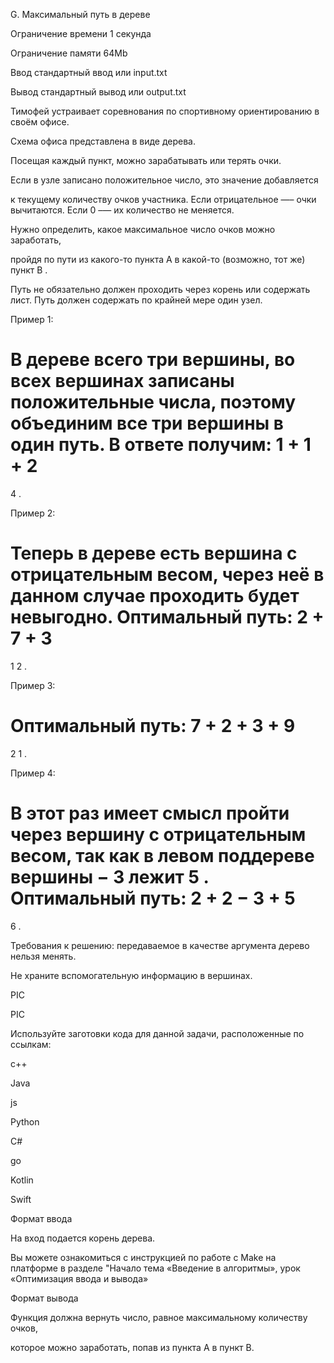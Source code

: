 G. Максимальный путь в дереве

Ограничение времени	1 секунда

Ограничение памяти	64Mb

Ввод	стандартный ввод или input.txt

Вывод	стандартный вывод или output.txt

Тимофей устраивает соревнования по спортивному ориентированию в своём офисе.

Схема офиса представлена в виде дерева.

Посещая каждый пункт, можно зарабатывать или терять очки.

Если в узле записано положительное число, это значение добавляется

к текущему количеству очков участника. Если отрицательное —– очки вычитаются. Если 
0
 –— их количество не меняется.

Нужно определить, какое максимальное число очков можно заработать,

пройдя по пути из какого-то пункта 
A
 в какой-то (возможно, тот же) пункт 
B
.

Путь не обязательно должен проходить через корень или содержать лист. Путь должен содержать по крайней мере один узел.

Пример 1:

В дереве всего три вершины, во всех вершинах записаны положительные числа, поэтому объединим все три вершины в один путь. В ответе получим: 
1
+
1
+
2
=
4
.

Пример 2:

Теперь в дереве есть вершина с отрицательным весом, через неё в данном случае проходить будет невыгодно. Оптимальный путь: 
2
+
7
+
3
=
1
2
.

Пример 3:

Оптимальный путь: 
7
+
2
+
3
+
9
=
2
1
.

Пример 4:

В этот раз имеет смысл пройти через вершину с отрицательным весом, так как в левом поддереве вершины 
−
3
 лежит 
5
. Оптимальный путь: 
2
+
2
−
3
+
5
=
6
.

Требования к решению: передаваемое в качестве аргумента дерево нельзя менять.

Не храните вспомогательную информацию в вершинах.

PIC

PIC

Используйте заготовки кода для данной задачи, расположенные по ссылкам:

c++

Java

js

Python

C#

go

Kotlin

Swift

Формат ввода

На вход подается корень дерева.


Вы можете ознакомиться с инструкцией по работе с Make на платформе в разделе "Начало тема «Введение в алгоритмы», урок «Оптимизация ввода и вывода»

Формат вывода

Функция должна вернуть число, равное максимальному количеству очков, 

которое можно заработать, попав из пункта А в пункт В.